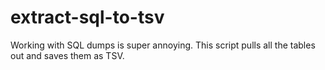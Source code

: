 # extract-sql-to-tsv
 Working with SQL dumps is super annoying. This script pulls all the tables out and saves them as TSV.
